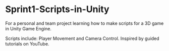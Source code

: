 # Sprint1-Scripts-in-Unity
For a personal and team project learning how to make scripts for a 3D game in Unity Game Engine.

Scripts include: Player Movement and Camera Control. Inspired by guided tutorials on YouTube.
